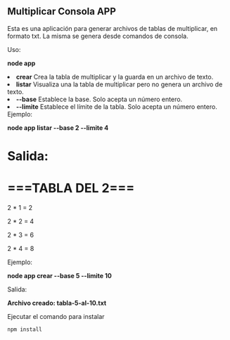 ## Multiplicar Consola APP

Esta es una aplicación para generar archivos de tablas de multiplicar, en formato txt.
La misma se genera desde comandos de consola.
<br>

Uso:

<b>node app </b>
<li>
<b>crear</b>      Crea la tabla de multiplicar y la guarda en un archivo de texto.
<li>
<b>listar</b>    Visualiza una la tabla de multiplicar pero no genera un archivo de texto.
<li>
<b>--base</b>     Establece la base. Solo acepta un número entero.
<li>
<b>--limite</b>   Establece el límite de la tabla. Solo acepta un número entero.

<br>
Ejemplo:

<b>node app listar --base 2 --limite 4</b>


Salida:
=====================
  ===TABLA DEL 2===
=====================
2 * 1 = 2

2 * 2 = 4

2 * 3 = 6

2 * 4 = 8


Ejemplo:

<b>node app crear --base 5 --limite 10</b>

Salida:

<b>Archivo creado: tabla-5-al-10.txt</b>
<br>

Ejecutar el comando para instalar

```
npm install
```
